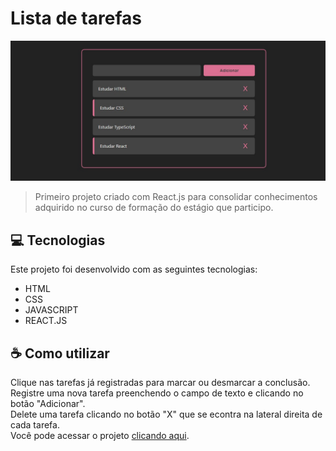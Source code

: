 # Lista de tarefas

<img src="telaPrincipal.jpeg" alt="Imagem da tela">

> Primeiro projeto criado com React.js para consolidar conhecimentos adquirido no curso de formação do estágio que participo.

## 💻 Tecnologias
Este projeto foi desenvolvido com as seguintes tecnologias:

* HTML
* CSS
* JAVASCRIPT
* REACT.JS

## ☕ Como utilizar
Clique nas tarefas já registradas para marcar ou desmarcar a conclusão. <br>
Registre uma nova tarefa preenchendo o campo de texto e clicando no botão "Adicionar". <br>
Delete uma tarefa clicando no botão "X" que se econtra na lateral direita de cada tarefa. <br>
Você pode acessar o projeto [clicando aqui](http://lista-tarefas-react-beryl.vercel.app/).
